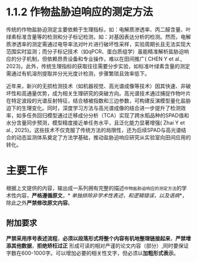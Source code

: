 # 1.1.2 作物盐胁迫响应的测定方法

传统的作物盐胁迫测定主要依赖于生理指标，如：电解质渗透率、丙二醛含量、叶绿素标准含量等的检测和分子标记检测，如：对基因表达分析的检测。然而，电解质渗透率的测定需通过电导率法对叶片进行破坏性采样，实验周期长且无法实现大范围实时监测；而分子标记技术（如qPCR、蛋白质组学）虽能精准解析盐胁迫响应的分子机制，但依赖昂贵设备和专业操作，难以在田间推广(
CHEN Y et al., 2023)。此外，传统生理指标的获取往往需要分步实验，如标准叶绿素含量的测定需通过有机溶剂提取并分光光度计检测，步骤繁琐且效率低下。

近年来，新兴的无损检测技术（如机器视觉、高光谱成像等技术）因其快速、非破坏性和高通量优势，成为相关生理研究的突破方向。高光谱技术通过捕捉作物叶片在特定波段的光谱反射特征，结合植被指数和三边参数，可构建反演模型量化盐胁迫下的生理变化。同时，深度学习方法与高光谱成像的结合进一步提升了检测效率，如多任务回归模型通过迁移成分分析（TCA）实现了跨水稻品种的SPAD值和水分含量同步预测，模型精度接近单任务水平，且泛化能力显著增强(
Zhai Y et al., 2025)。这些技术不仅克服了传统方法的局限性，还为后续SPAD与高光谱结合的动态监测体系奠定了方法学基础，推动盐胁迫响应研究从实验室向田间应用的转化。

# 主要工作

根据上文提供的内容，输出成一系列拥有完整的描述`作物盐胁迫响应的测定方法`的学术性内容，**严格遵循原文**，*
*单独排除非学术性表述，和逻辑错误，以及语病**，除此之外**严禁修改原文内容**。

## 附加要求

**严禁采用序号表述流程**，**必须以段落形式将整个内容有机地整理链接起来**，**严禁增添其他数据**，**拒绝矫枉过正**
形成可读的相对严谨的论文内容（部分）,同时要保证字数在600-1000字。可以增加必要的相关性文字，但必须以**加粗形式表示**。
